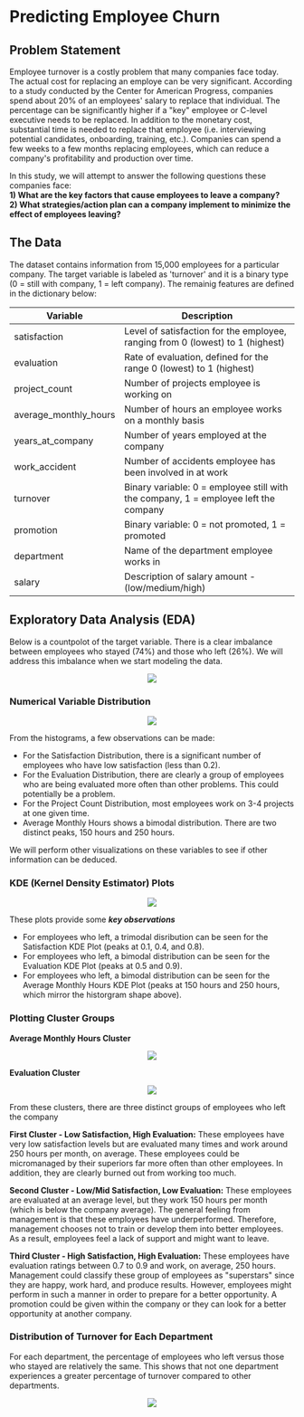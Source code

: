 # Predicting Employee Churn

## Problem Statement
Employee turnover is a costly problem that many companies face today.  The actual cost for replacing an employe can be very significant.  According to a study conducted by the Center for American Progress, companies spend about 20% of an employees' salary to replace that individual.  The percentage can be significantly higher if a "key" employee or C-level executive needs to be replaced.  In addition to the monetary cost, substantial time is needed to replace that employee (i.e. interviewing potential candidates, onboarding, training, etc.).  Companies can spend a few weeks to a few months replacing employees, which can reduce a company's profitability and production over time.  

In this study, we will attempt to answer the following questions these companies face: <br>
**1) What are the key factors that cause employees to leave a company?** <br>
**2) What strategies/action plan can a company implement to minimize the effect of employees leaving?**

## The Data
The dataset contains information from 15,000 employees for a particular company.  The target variable is labeled as 'turnover' and it is a binary type (0 = still with company, 1 = left company).  The remainig features are defined in the dictionary below:

| Variable | Description |
| -------- | ----------- |
| satisfaction | Level of satisfaction for the employee, ranging from 0 (lowest) to 1 (highest) |
| evaluation | Rate of evaluation, defined for the range 0 (lowest) to 1 (highest) |
| project_count | Number of projects employee is working on |
| average_monthly_hours | Number of hours an employee works on a monthly basis |
| years_at_company| Number of years employed at the company |
| work_accident | Number of accidents employee has been involved in at work |
| turnover | Binary variable: 0 = employee still with the company, 1 = employee left the company |
| promotion | Binary variable: 0 = not promoted, 1 = promoted |
| department | Name of the department employee works in |
| salary | Description of salary amount - (low/medium/high) | 

## Exploratory Data Analysis (EDA)
Below is a countpolot of the target variable.  There is a clear imbalance between employees who stayed (74%) and those who left (26%).  We will address this imbalance when we start modeling the data.

<p align = "center">
<img src = "https://user-images.githubusercontent.com/60159655/89428538-57663580-d6f1-11ea-80f6-4421d64051fb.png" />
</p>

### Numerical Variable Distribution
<p align = "center">
<img src = "https://user-images.githubusercontent.com/60159655/89429158-102c7480-d6f2-11ea-96f9-ace32e94b6bb.png" />
</p>

From the histograms, a few observations can be made:
- For the Satisfaction Distribution, there is a significant number of employees who have low satisfaction (less than 0.2).
- For the Evaluation Distribution, there are clearly a group of employees who are being evaluated more often than other problems.  This could potentially be a problem.
- For the Project Count Distribution, most employees work on 3-4 projects at one given time.
- Average Monthly Hours shows a bimodal distribution.  There are two distinct peaks, 150 hours and 250 hours. 

We will perform other visualizations on these variables to see if other information can be deduced.

### KDE (Kernel Density Estimator) Plots
<p align = "center">
<img src = "https://user-images.githubusercontent.com/60159655/89431711-1f60f180-d6f5-11ea-9e0e-da8b1dd52c72.png" />
</p>

These plots provide some **_key observations_**
- For employees who left, a trimodal disribution can be seen for the Satisfaction KDE Plot (peaks at 0.1, 0.4, and 0.8).
- For employees who left, a bimodal distribution can be seen for the Evaluation KDE Plot (peaks at 0.5 and 0.9).
- For employees who left, a bimodal distribution can be seen for the Average Monthly Hours KDE Plot (peaks at 150 hours and 250 hours, which mirror the historgram shape above).

### Plotting Cluster Groups

**Average Monthly Hours Cluster**
<p align = "center">
<img src = "https://user-images.githubusercontent.com/60159655/89436808-98634780-d6fb-11ea-9cb1-86a3bde752b7.png" />
</p>

**Evaluation Cluster**
<p align = "center">
<img src = "https://user-images.githubusercontent.com/60159655/89436879-b0d36200-d6fb-11ea-911f-4bd47e607182.png" />
</p>

From these clusters, there are three distinct groups of employees who left the company

**First Cluster - Low Satisfaction, High Evaluation:** These employees have very low satisfaction levels but are evaluated many times and work around 250 hours per month, on average.  These employees could be micromanaged by their superiors far more often than other employees.  In addition, they are clearly burned out from working too much.

**Second Cluster - Low/Mid Satisfaction, Low Evaluation:** These employees are evaluated at an average level, but they work 150 hours per month (which is below the company average).  The general feeling from management is that these employees have underperformed.  Therefore, management chooses not to train or develop them into better employees.  As a result, employees feel a lack of support and might want to leave.

**Third Cluster - High Satisfaction, High Evaluation:** These employees have evaluation ratings between 0.7 to 0.9 and work, on average, 250 hours.  Management could classify these group of employees as "superstars" since they are happy, work hard, and produce results.  However, employees might perform in such a manner in order to prepare for a better opportunity.  A promotion could be given within the company or they can look for a better opportunity at another company.

### Distribution of Turnover for Each Department
For each department, the percentage of employees who left versus those who stayed are relatively the same.  This shows that not one department experiences a greater percentage of turnover compared to other departments.

<p align = "center">
<img src = "https://user-images.githubusercontent.com/60159655/89440825-1544f000-d701-11ea-88d8-89eaa21d2825.png" />
</p>

